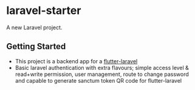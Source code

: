 # laravel-starter

A new Laravel project.

## Getting Started

- This project is a backend app for a [flutter-laravel](https://github.com/arma7x/flutter-laravel)
- Basic laravel authentication with extra flavours; simple access level & read+write permission, user management, route to change password and capable to generate sanctum token QR code for flutter-laravel

